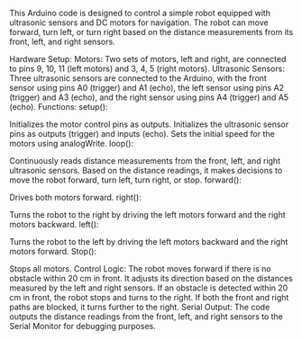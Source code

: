  This Arduino code is designed to control a simple robot equipped with ultrasonic sensors and DC motors for navigation. The robot can move forward, turn left, or turn right based on the distance measurements from its front, left, and right sensors.

Hardware Setup:
Motors: Two sets of motors, left and right, are connected to pins 9, 10, 11 (left motors) and 3, 4, 5 (right motors).
Ultrasonic Sensors: Three ultrasonic sensors are connected to the Arduino, with the front sensor using pins A0 (trigger) and A1 (echo), the left sensor using pins A2 (trigger) and A3 (echo), and the right sensor using pins A4 (trigger) and A5 (echo).
Functions:
setup():

Initializes the motor control pins as outputs.
Initializes the ultrasonic sensor pins as outputs (trigger) and inputs (echo).
Sets the initial speed for the motors using analogWrite.
loop():

Continuously reads distance measurements from the front, left, and right ultrasonic sensors.
Based on the distance readings, it makes decisions to move the robot forward, turn left, turn right, or stop.
forward():

Drives both motors forward.
right():

Turns the robot to the right by driving the left motors forward and the right motors backward.
left():

Turns the robot to the left by driving the left motors backward and the right motors forward.
Stop():

Stops all motors.
Control Logic:
The robot moves forward if there is no obstacle within 20 cm in front.
It adjusts its direction based on the distances measured by the left and right sensors.
If an obstacle is detected within 20 cm in front, the robot stops and turns to the right.
If both the front and right paths are blocked, it turns further to the right.
Serial Output:
The code outputs the distance readings from the front, left, and right sensors to the Serial Monitor for debugging purposes.

